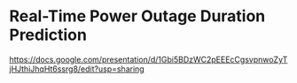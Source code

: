 # Real-Time Power Outage Duration Prediction

https://docs.google.com/presentation/d/1Gbi5BDzWC2pEEEcCgsvpnwoZyTjHJthiJhqHt6ssrg8/edit?usp=sharing
